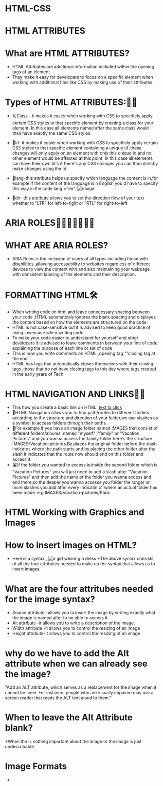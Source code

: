 # HTML-CSS


# HTML ATTRIBUTES

# What are HTML ATTRIBUTES?
* HTML Attributes are additional information included within the opening tags of an element
* They make it easy for developers to focus on  a specific element when working with additional files like CSS by making use of their attributes.

# Types of HTML ATTRIBUTES:👩‍🏫
* 🪐Class - it makes it easier when working with CSS to specificly apply certain CSS styles to that specific element by creating a class for your element.
   In this case all elements named after the same class would then have exactly the same CSS styles.
  
* 🎀Id -it makes it easier when working with CSS to specificly apply certain CSS styles to that specific element containing a unique Id ,these changes will 
  only apply on an element with only this unique Id and no 
  other element would be affected at this point.
  In this case all elements can have their own Id's if there's any CSS changes you can then directly make changes using the Id.

* 📢lang-this attribute helps us specify which language the content is in,for example if the content of the language is n English you'd have to specify this 
   way in the code lang ="en".
![image](https://github.com/user-attachments/assets/6e99ba99-613a-4f45-aa6d-d0e14663d285)

* 📍dir -this attribute allows you to set the direction flow of your text whether to "LTR" for left-to-right or "RTL" for right-to-left

# ARIA ROLES👩‍⚖️👨‍🌾👲👨‍🎓
# WHAT ARE ARIA ROLES?
* ARIA Roles is the inclusion of users of all types including those with disabilities ,allowing accessebility to websites regardless of different devices to view the content with and also maintaining your webpage with consistent labeling of the elements and their description.

# FORMATTING HTML🛠
* When writing code on html and leave unnecessary spacing between your code ,HTML automaticaly ignores the blank spacing and displayes the content based on how the elements are structured on the code.
* HTML is not case-sensitive but it is advised to keep good practice of using lowercase when writing code.
* To make your code easier to understand for yourself and other developers it is advised to leave comments in between your line of code explaining the 
  purpose of each line or set of code
* This is how you write comments on HTML ,opening tag "<!--" at the start and "-->"closing tag at the end
* HTML has tags that automatically closes themselves with their closing tags ,those that do not have closing tags to this day where tags created in the early years of Tech.

# HTML NAVIGATION AND LINKS🔗📌
 * This how you create a basic link on HTML ,<a href="https://example.com">text to click</a>
 * 📂HTML Navigation allows you to find path/routes to different folders according to the structure and direction of your folder,we use slashes as a symbol to access 
  folders through their paths.
 * 🚗For example if you have an image folder named IMAGES that consist of different folders/albums ,named "myself" ,"family" or "Vacation Pictures" and you wanna 
 access 
  the family folder here's the structure , IMAGES/Vacation-pictures.By places the original folder before the slash indicates where the path starts and by placing the 
  other folder after the slash it indicates that the route now should end on this folder and access it.
 * 🛣If  the folder you wanted to access is inside the second folder which is "Vacation Pictures" you will just need to add a slash after "Vacation Pictures" and then add the name of the folder you wanna access and end there,so the deeper you wanna accesss you folder the longer or more slashes you add after every indicatin of where an actual folder has been made. e.g IMAGES/Vacation-pictures/Paris

# HTML Working with Graphics and Images

# How to insert images on HTML?
* Here is a syntax , <img src="image.jpg" alt="a girl wearing a dress"  width="" height="">
*The above syntax consists of all the four attributes needed to make up the syntax that allows us to insert images.

# What are the four attritubes needed for the image syntax?
* Source attribute -allows you to insert the image by writing exactly what the image is named after to be able to access it.
* Alt attribute -it allows you to write a description of the image.
* Width attribute -it allows you to control the resizing of an image 
* Height attribute-it allows you to control the resizing of an image 

# why do we have to add the Alt attribute when we can already see the image?
 "Add an ALT attribute, which serves as a replacement for the image when it cannot be seen. For instance, people who are visually impaired may use a screen reader that reads the ALT text aloud to them."

# When to leave the Alt Attribute blank?
*When the is nothing important about the image or the image is just undescribable.

# Image Formats
*

